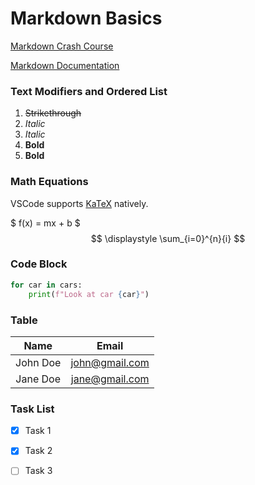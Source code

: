 # Markdown Basics
[Markdown Crash Course](https://www.youtube.com/watch?v=HUBNt18RFbo "Traversy Media")

[Markdown Documentation](https://www.markdownguide.org/basic-syntax/)

### Text Modifiers and Ordered List
1. ~~Strikethrough~~
1. _Italic_
1. *Italic*
1. __Bold__
1. **Bold**

### Math Equations
VSCode supports [KaTeX](https://katex.org/) natively.

$ f(x) = mx + b $
$$
\displaystyle
\sum_{i=0}^{n}{i}
$$

### Code Block
```python
for car in cars:
    print(f"Look at car {car}")
```

### Table
| Name     | Email          |
| :-----: | :---------------------: |
| John Doe | john@gmail.com |
| Jane Doe | jane@gmail.com |

### Task List
* [x] Task 1
* [x] Task 2
* [ ] Task 3

